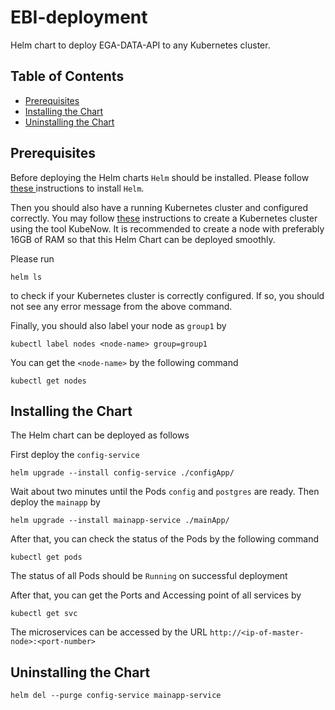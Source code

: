 # EBI-deployment

Helm chart to deploy EGA-DATA-API to any Kubernetes cluster.

## Table of Contents

- [Prerequisites](#Prerequisites)
- [Installing the Chart](#Installing-the-Chart)
- [Uninstalling the Chart](#Uninstalling-the-Chart)

## Prerequisites

Before deploying the Helm charts `Helm` should be installed. Please follow [these ](https://docs.helm.sh/using_helm#install-helm) instructions to install `Helm`.

Then you should also have a running Kubernetes cluster and configured correctly. You may follow [these](https://kubenow.readthedocs.io/en/stable/getting_started/bootstrap.html#deploy-on-openstack) instructions to create a Kubernetes cluster using the tool KubeNow. It is recommended to create a node with preferably 16GB of RAM so that this Helm Chart can be deployed smoothly.

Please run

    helm ls

to check if your Kubernetes cluster is correctly configured. If so, you should not see any error message from the above command.

Finally, you should also label your node as `group1` by 

    kubectl label nodes <node-name> group=group1

You can get the `<node-name>` by the following command

    kubectl get nodes

## Installing the Chart

The Helm chart can be deployed as follows

First deploy the `config-service`

    helm upgrade --install config-service ./configApp/

Wait about two minutes until the Pods `config` and `postgres` are ready. Then deploy the `mainapp` by

    helm upgrade --install mainapp-service ./mainApp/

After that, you can check the status of the Pods by the following command 

    kubectl get pods

The status of all Pods should be `Running` on successful deployment

After that, you can get the Ports and Accessing point of all services by 

    kubectl get svc

The microservices can be accessed by the URL `http://<ip-of-master-node>:<port-number>`


## Uninstalling the Chart

    helm del --purge config-service mainapp-service

